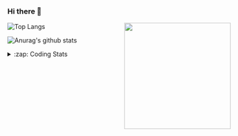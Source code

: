 ### Hi there 👋

<!--
**tao8687/tao8687** is a ✨ _special_ ✨ repository because its `README.md` (this file) appears on your GitHub profile.

Here are some ideas to get you started:

- 🔭 I’m currently working on ...
- 🌱 I’m currently learning ...
- 👯 I’m looking to collaborate on ...
- 🤔 I’m looking for help with ...
- 💬 Ask me about ...
- 📫 How to reach me: ...
- 😄 Pronouns: ...
- ⚡ Fun fact: ...
-->

<img align='right' src="https://media.giphy.com/media/M9gbBd9nbDrOTu1Mqx/giphy.gif" width="240">

  
![Top Langs](https://github-readme-stats.vercel.app/api/top-langs/?username=tao8687&layout=compact&title_color=23238E&text_color=A67D3D)

![Anurag's github stats](https://github-readme-stats.vercel.app/api?username=tao8687&show_icons=true&&text_color=A67D3D&title_color=23238E&show_icons=false&count_private=true&hide=stars)

<details>
  <summary>:zap: Coding Stats</summary>
  <br>
    
<!--START_SECTION:waka-->

```text
From: 10 October 2022 - To: 17 October 2022

C                 23 hrs 55 mins  ██████████████░░░░░░░░░░░   56.48 %
C++               6 hrs 53 mins   ████░░░░░░░░░░░░░░░░░░░░░   16.27 %
Python            3 hrs 34 mins   ██░░░░░░░░░░░░░░░░░░░░░░░   08.42 %
Bash              2 hrs 42 mins   █▓░░░░░░░░░░░░░░░░░░░░░░░   06.39 %
Other             2 hrs 22 mins   █▒░░░░░░░░░░░░░░░░░░░░░░░   05.60 %
```

<!--END_SECTION:waka-->
</details>
